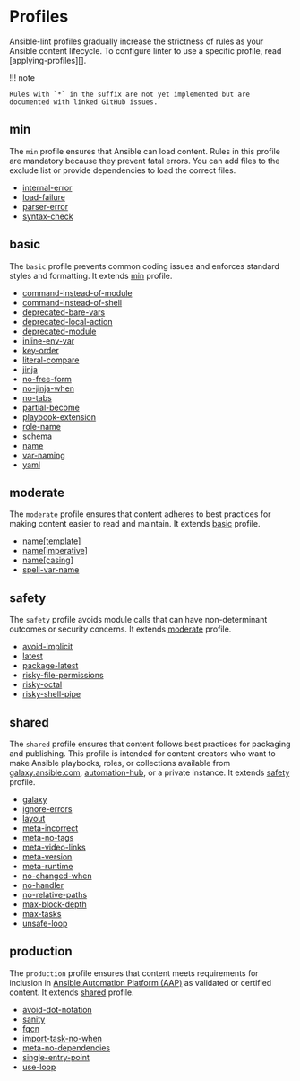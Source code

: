 <!---
Do not manually edit, generated from generate_docs.py
-->

# Profiles

Ansible-lint profiles gradually increase the strictness of rules as your Ansible
content lifecycle. To configure linter to use a specific profile, read
[applying-profiles][].

!!! note

    Rules with `*` in the suffix are not yet implemented but are documented with linked GitHub issues.

## min

The `min` profile ensures that Ansible can load content. Rules in this profile
are mandatory because they prevent fatal errors. You can add files to the
exclude list or provide dependencies to load the correct files.

- [internal-error](rules/internal-error.md)
- [load-failure](rules/load-failure.md)
- [parser-error](rules/parser-error.md)
- [syntax-check](rules/syntax-check.md)

## basic

The `basic` profile prevents common coding issues and enforces standard styles
and formatting. It extends [min](#min) profile.

- [command-instead-of-module](rules/command-instead-of-module.md)
- [command-instead-of-shell](rules/command-instead-of-shell.md)
- [deprecated-bare-vars](rules/deprecated-bare-vars.md)
- [deprecated-local-action](rules/deprecated-local-action.md)
- [deprecated-module](rules/deprecated-module.md)
- [inline-env-var](rules/inline-env-var.md)
- [key-order](rules/key-order.md)
- [literal-compare](rules/literal-compare.md)
- [jinja](rules/jinja.md)
- [no-free-form](https://github.com/ansible/ansible-lint/issues/2117)
- [no-jinja-when](rules/no-jinja-when.md)
- [no-tabs](rules/no-tabs.md)
- [partial-become](rules/partial-become.md)
- [playbook-extension](rules/playbook-extension.md)
- [role-name](rules/role-name.md)
- [schema](rules/schema.md)
- [name](rules/name.md)
- [var-naming](rules/var-naming.md)
- [yaml](rules/yaml.md)

## moderate

The `moderate` profile ensures that content adheres to best practices for making
content easier to read and maintain. It extends [basic](#basic) profile.

- [name[template]](rules/name.md)
- [name[imperative]](https://github.com/ansible/ansible-lint/issues/2170)
- [name[casing]](rules/name.md)
- [spell-var-name](https://github.com/ansible/ansible-lint/issues/2168)

## safety

The `safety` profile avoids module calls that can have non-determinant outcomes
or security concerns. It extends [moderate](#moderate) profile.

- [avoid-implicit](rules/avoid-implicit.md)
- [latest](rules/latest.md)
- [package-latest](rules/package-latest.md)
- [risky-file-permissions](rules/risky-file-permissions.md)
- [risky-octal](rules/risky-octal.md)
- [risky-shell-pipe](rules/risky-shell-pipe.md)

## shared

The `shared` profile ensures that content follows best practices for packaging
and publishing. This profile is intended for content creators who want to make
Ansible playbooks, roles, or collections available from
[galaxy.ansible.com](https://galaxy.ansible.com/),
[automation-hub](https://console.redhat.com/ansible/automation-hub), or a
private instance. It extends [safety](#safety) profile.

- [galaxy](rules/galaxy.md)
- [ignore-errors](rules/ignore-errors.md)
- [layout](https://github.com/ansible/ansible-lint/issues/1900)
- [meta-incorrect](rules/meta-incorrect.md)
- [meta-no-tags](rules/meta-no-tags.md)
- [meta-video-links](rules/meta-video-links.md)
- [meta-version](https://github.com/ansible/ansible-lint/issues/2103)
- [meta-runtime](rules/meta-runtime.md)
- [no-changed-when](rules/no-changed-when.md)
- [no-handler](rules/no-handler.md)
- [no-relative-paths](rules/no-relative-paths.md)
- [max-block-depth](https://github.com/ansible/ansible-lint/issues/2173)
- [max-tasks](https://github.com/ansible/ansible-lint/issues/2172)
- [unsafe-loop](https://github.com/ansible/ansible-lint/issues/2038)

## production

The `production` profile ensures that content meets requirements for inclusion
in
[Ansible Automation Platform (AAP)](https://www.redhat.com/en/technologies/management/ansible)
as validated or certified content. It extends [shared](#shared) profile.

- [avoid-dot-notation](https://github.com/ansible/ansible-lint/issues/2174)
- [sanity](https://github.com/ansible/ansible-lint/issues/2121)
- [fqcn](rules/fqcn.md)
- [import-task-no-when](https://github.com/ansible/ansible-lint/issues/2219)
- [meta-no-dependencies](https://github.com/ansible/ansible-lint/issues/2159)
- [single-entry-point](https://github.com/ansible/ansible-lint/issues/2242)
- [use-loop](https://github.com/ansible/ansible-lint/issues/2204)
